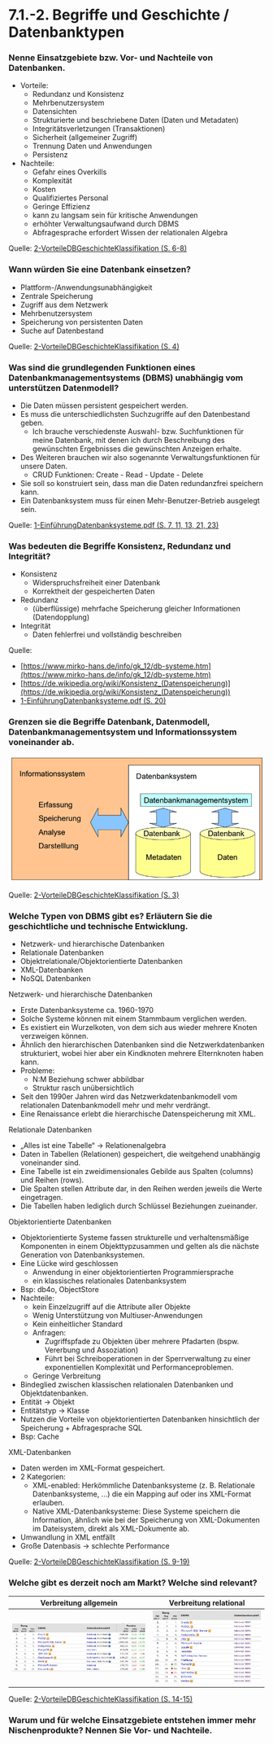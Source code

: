 # 7.1.-2. Begriffe und Geschichte / Datenbanktypen

### Nenne Einsatzgebiete bzw. Vor- und Nachteile von Datenbanken.

* Vorteile:
    * Redundanz und Konsistenz
    * Mehrbenutzersystem
    * Datensichten
    * Strukturierte und beschriebene Daten (Daten und Metadaten)
    * Integritätsverletzungen (Transaktionen)
    * Sicherheit (allgemeiner Zugriff)
    * Trennung Daten und Anwendungen
    * Persistenz
* Nachteile:
    * Gefahr eines Overkills
    * Komplexität
    * Kosten
    * Qualifiziertes Personal
    * Geringe Effizienz
    * kann zu langsam sein für kritische Anwendungen
    * erhöhter Verwaltungsaufwand durch DBMS
    * Abfragesprache erfordert Wissen der relationalen Algebra

Quelle: [2-VorteileDBGeschichteKlassifikation (S. 6-8)](../archiv/insy-game/jahrgang3/2-VorteileDBGeschichteKlassifikation.pdf)

### Wann würden Sie eine Datenbank einsetzen?

* Plattform-/Anwendungsunabhängigkeit
* Zentrale Speicherung
* Zugriff aus dem Netzwerk
* Mehrbenutzersystem
* Speicherung von persistenten Daten
* Suche auf Datenbestand

Quelle: [2-VorteileDBGeschichteKlassifikation (S. 4)](../archiv/insy-game/jahrgang3/2-VorteileDBGeschichteKlassifikation.pdf)

### Was sind die grundlegenden Funktionen eines Datenbankmanagementsystems (DBMS) unabhängig vom unterstützen Datenmodell?

* Die Daten müssen persistent gespeichert werden.
* Es muss die unterschiedlichsten Suchzugriffe auf den Datenbestand geben.
    * Ich brauche verschiedenste Auswahl- bzw. Suchfunktionen für meine Datenbank, mit denen ich durch Beschreibung des gewünschten Ergebnisses die gewünschten Anzeigen erhalte.
* Des Weiteren brauchen wir also sogenannte Verwaltungsfunktionen für unsere Daten.
    * CRUD Funktionen: Create - Read - Update - Delete
* Sie soll so konstruiert sein, dass man die Daten redundanzfrei speichern kann.
* Ein Datenbanksystem muss für einen Mehr-Benutzer-Betrieb ausgelegt sein.

Quelle: [1-EinführungDatenbanksysteme.pdf (S. 7, 11, 13, 21, 23)](../archiv/insy-game/jahrgang3/1-Einf%C3%BChrungDatenbanksysteme.pdf)

### Was bedeuten die Begriffe Konsistenz, Redundanz und Integrität?

* Konsistenz
    * Widerspruchsfreiheit einer Datenbank
    * Korrektheit der gespeicherten Daten
* Redundanz
    * (überflüssige) mehrfache Speicherung gleicher Informationen (Datendopplung)
* Integrität
    * Daten fehlerfrei und vollständig beschreiben

Quelle:
* [https://www.mirko-hans.de/info/gk_12/db-systeme.htm](https://www.mirko-hans.de/info/gk_12/db-systeme.htm)
* [https://de.wikipedia.org/wiki/Konsistenz_(Datenspeicherung)](https://de.wikipedia.org/wiki/Konsistenz_(Datenspeicherung))
* [1-EinführungDatenbanksysteme.pdf (S. 20)](../archiv/insy-game/jahrgang3/1-Einf%C3%BChrungDatenbanksysteme.pdf) 

### Grenzen sie die Begriffe Datenbank, Datenmodell, Datenbankmanagementsystem und Informationssystem voneinander ab.

![](./Informationssystem.png)

Quelle: [2-VorteileDBGeschichteKlassifikation (S. 3)](../archiv/insy-game/jahrgang3/2-VorteileDBGeschichteKlassifikation.pdf)

### Welche Typen von DBMS gibt es? Erläutern Sie die geschichtliche und technische Entwicklung.

* Netzwerk- und hierarchische Datenbanken
* Relationale Datenbanken
* Objektrelationale/Objektorientierte Datenbanken
* XML-Datenbanken
* NoSQL Datenbanken


Netzwerk- und hierarchische Datenbanken

* Erste Datenbanksysteme ca. 1960-1970
* Solche Systeme können mit einem Stammbaum verglichen werden.
* Es existiert ein Wurzelkoten, von dem sich aus wieder mehrere Knoten verzweigen können.
* Ähnlich den hierarchischen Datenbanken sind die Netzwerkdatenbanken strukturiert, wobei hier aber ein Kindknoten mehrere Elternknoten haben kann.
* Probleme:
    * N:M Beziehung schwer abbildbar
    * Struktur rasch unübersichtlich
* Seit den 1990er Jahren wird das Netzwerkdatenbankmodell vom relationalen Datenbankmodell mehr und mehr verdrängt.
* Eine Renaissance erlebt die hierarchische Datenspeicherung mit XML.

Relationale Datenbanken

* „Alles ist eine Tabelle“ -> Relationenalgebra
* Daten in Tabellen (Relationen) gespeichert, die weitgehend unabhängig voneinander sind.
* Eine Tabelle ist ein zweidimensionales Gebilde aus Spalten (columns) und Reihen (rows).
* Die Spalten stellen Attribute dar, in den Reihen werden jeweils die Werte eingetragen.
* Die Tabellen haben lediglich durch Schlüssel Beziehungen zueinander.

Objektorientierte Datenbanken

* Objektorientierte Systeme fassen strukturelle und verhaltensmäßige Komponenten in einem Objekttypzusammen und gelten als die nächste Generation von Datenbanksystemen.
* Eine Lücke wird geschlossen
    * Anwendung in einer objektorientierten Programmiersprache
    * ein klassisches relationales Datenbanksystem
* Bsp: db4o, ObjectStore
* Nachteile:
    * kein Einzelzugriff auf die Attribute aller Objekte
    * Wenig Unterstützung von Multiuser-Anwendungen
    * Kein einheitlicher Standard
    * Anfragen:
        * Zugriffspfade zu Objekten über mehrere Pfadarten (bspw. Vererbung und Assoziation)
        * Führt bei Schreiboperationen in der Sperrverwaltung zu einer exponentiellen Komplexität und Performanceproblemen. 
    * Geringe Verbreitung
* Bindeglied zwischen klassischen relationalen Datenbanken und Objektdatenbanken.
* Entität -> Objekt
* Entitätstyp -> Klasse
* Nutzen die Vorteile von objektorientierten Datenbanken hinsichtlich der Speicherung + Abfragesprache SQL
* Bsp: Cache

XML-Datenbanken

* Daten werden im XML-Format gespeichert.
* 2 Kategorien:
    * XML-enabled: Herkömmliche Datenbanksysteme (z. B. Relationale Datenbanksysteme, ...) die ein Mapping auf oder ins XML-Format erlauben.
    * Native XML-Datenbanksysteme: Diese Systeme speichern die Information, ähnlich wie bei der Speicherung von XML-Dokumenten im Dateisystem, direkt als XML-Dokumente ab.
* Umwandlung in XML entfällt
* Große Datenbasis -> schlechte Performance

Quelle: [2-VorteileDBGeschichteKlassifikation (S. 9-19)](../archiv/insy-game/jahrgang3/2-VorteileDBGeschichteKlassifikation.pdf)

### Welche gibt es derzeit noch am Markt? Welche sind relevant?

| Verbreitung allgemein | Verbreitung relational |
|-----------------------|------------------------|
| ![](./Verbreitung_allgemein.png) | ![](./Verbreitung_relational.png) |

Quelle: [2-VorteileDBGeschichteKlassifikation (S. 14-15)](../archiv/insy-game/jahrgang3/2-VorteileDBGeschichteKlassifikation.pdf)

### Warum und für welche Einsatzgebiete entstehen immer mehr Nischenprodukte? Nennen Sie Vor- und Nachteile. 

